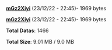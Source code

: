 [**mGz2Xiyi**](/data/mGz2Xiyi.txt) (23/12/22 - 22:45)- 1969 bytes

[**mGz2Xiyi**](/data/mGz2Xiyi.txt) (23/12/22 - 22:45)- 1969 bytes

**Total Datas**: 1466

**Total Size**: 9.01 MB / 9.0 MB